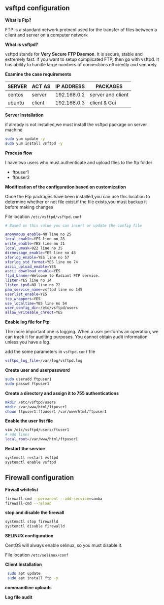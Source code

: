 ## vsftpd configuration

 **What is Ftp?**

FTP is a standard network protocol used for the transfer of files between a client and server on a computer network

**What is vsftpd?**

vsftpd stands for **Very Secure FTP Daemon**. It is secure, stable and extremely fast. If you want to setup complicated FTP, then go with vsftpd. It has ability to handle large numbers of connections efficiently and securely.

**Examine the case requirements**

|     SERVER      | 	   ACT AS  |	   IP ADDRESS   |   PACKAGES    |
|-----------------|-------------|------------------|----------------|
|    centos       |	server      |	192.168.0.2      |   server and client |
|    ubuntu       |	client      | 192.168.0.3      |   client & Gui |

**Server Installation**

if already is not installed,we must install the vsftpd package on server machine

```bash
sudo yum update -y
sudo yum install vsftpd -y
```

**Process flow** 
 
I have two users who must authenticate and upload flies to the ftp folder

* ftpuser1
* ftpuser2
 
**Modification of the configuration based on customization**

Once the Ftp packages have been installed,you can use this location to determine whether or not file exist.if the file exists,you must backup it before    making changes
  
 File location `/etc/vsftpd/vsftpd.conf`
 
 ```bash
# Based on this value you can insert or update the config file

anonymous_enable=NO line no 25
local_enable=YES line no 28
write_enable=YES line no 31
local_umask=022 line no 35
dirmessage_enable=YES line no 48
xferlog_enable=YES line no 57
xferlog_std_format=YES line no 74
ascii_upload_enable=YES
ascii_download_enable=YES
ftpd_banner=Welcome to Radiant FTP service.
listen=YES line no 14
listen_ipv6=NO line no 22
pam_service_name=vsftpd line no 145
userlist_enable=YES
tcp_wrappers=YES
use_localtime=YES line no 54
user_config_dir=/etc/vsftpd/users
allow_writeable_chroot=YES
```
  
 **Enable log file for Ftp**
 
The more important one is logging. When a user performs an operation, we can track it for auditing purposes. You cannot obtain audit information unless  you have a log.

add the some parameters in `vsftpd.conf` file

```bash
vsftpd_log_file=/var/log/vsftpd.log
```

 **Create user and userpassword**
 
 ```bash
 sudo useradd ftpuser1
 sudo passwd ftpuser1
 ```

 **Create a directory and assign it to 755 authentications**
 
 ```bash
mkdir /etc/vsftpd/users
mkdir /var/www/html/ftpuser1
chown ftpuser1:ftpuser1 /var/www/html/ftpuser1
 ```
 
**Enable the user list file**

```bash
vim /etc/vsftpd/users/ftuser1 
# add lines
local_root=/var/www/html/ftpuser1
```

**Restart the service**
 
 ```bash
 systemctl restart vsftpd
 systemctl enable vsftpd 
 ```
 

 
 ## **Firewall configuration**
 
 **Firwall whitelist**
 
 ```bash
 firewall-cmd --permanent --add-service=samba
 firewall-cmd --reload
```
**stop and disable the firewall**

```bash  
systemctl stop firewalld
systemctl disable firewalld
 ```
   
 **SELINUX configuration**
   
 CentOS will always enable selinux, so you must disable it.

 File location `/etc/selinux/conf`
     
 **Client Installation**
 
```bash
 sudo apt update
 sudo apt install ftp -y
```

**commandline uploads**


**Log file audit**

